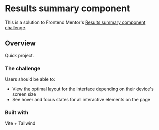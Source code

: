 # Results summary component

This is a solution to Frontend Mentor's [Results summary component challenge](https://www.frontendmentor.io/challenges/results-summary-component-CE_K6s0maV).

## Overview

Quick project.

### The challenge

Users should be able to:

- View the optimal layout for the interface depending on their device's screen size
- See hover and focus states for all interactive elements on the page

### Built with

Vite + Tailwind
